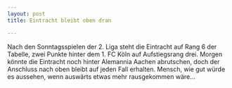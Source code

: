 ```yaml
---
layout: post
title: Eintracht bleibt oben dran

---
```


Nach den Sonntagsspielen der 2. Liga steht die Eintracht auf Rang 6 der Tabelle, zwei Punkte hinter dem 1. FC Köln auf Aufstiegsrang drei. Morgen könnte die Eintracht noch hinter Alemannia Aachen abrutschen, doch der Anschluss nach oben bleibt auf jeden Fall erhalten. Mensch, wie gut würde es aussehen, wenn auswärts etwas mehr rausgekommen wäre...



